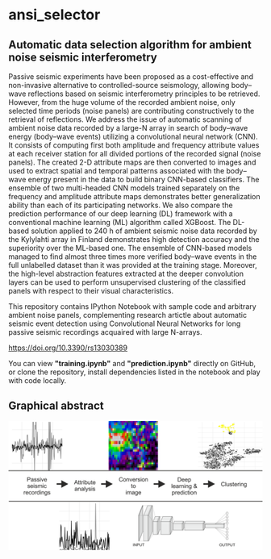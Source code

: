 # ansi_selector
## Automatic data selection algorithm for ambient noise seismic interferometry

Passive seismic experiments have been proposed as a cost-effective and non-invasive alternative to controlled-source seismology, allowing body–wave reflections based on seismic interferometry principles to be retrieved. However, from the huge volume of the recorded ambient noise, only selected time periods (noise panels) are contributing constructively to the retrieval of reflections. We address the issue of automatic scanning of ambient noise data recorded by a large-N array in search of body–wave energy (body–wave events) utilizing a convolutional neural network (CNN). It consists of computing first both amplitude and frequency attribute values at each receiver station for all divided portions of the recorded signal (noise panels). The created 2-D attribute maps are then converted to images and used to extract spatial and temporal patterns associated with the body–wave energy present in the data to build binary CNN-based classifiers. The ensemble of two multi-headed CNN models trained separately on the frequency and amplitude attribute maps demonstrates better generalization ability than each of its participating networks. We also compare the prediction performance of our deep learning (DL) framework with a conventional machine learning (ML) algorithm called XGBoost. The DL-based solution applied to 240 h of ambient seismic noise data recorded by the Kylylahti array in Finland demonstrates high detection accuracy and the superiority over the ML-based one. The ensemble of CNN-based models managed to find almost three times more verified body–wave events in the full unlabelled dataset than it was provided at the training stage. Moreover, the high-level abstraction features extracted at the deeper convolution layers can be used to perform unsupervised clustering of the classified panels with respect to their visual characteristics.

This repository contains IPython Notebook with sample code and arbitrary ambient noise panels, complementing research artictle about automatic seismic event detection using Convolutional Neural Networks for long passive seismic recordings acquaired with large N-arrays.

https://doi.org/10.3390/rs13030389

You can view **"training.ipynb"** and **"prediction.ipynb"** directly on GitHub, or clone the repository, install dependencies listed in the notebook and play with code locally.

## Graphical abstract
![Training](./images/gabstract.png "Graphical abstract")

